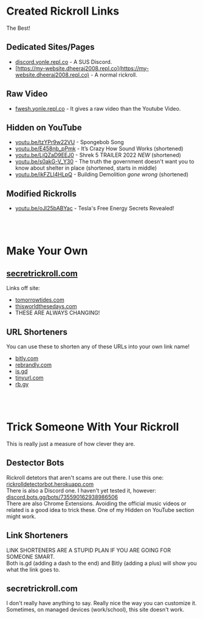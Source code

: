 # Created Rickroll Links
The Best!

## Dedicated Sites/Pages
- [discord.yonle.repl.co](https://discord.yonle.repl.co) - A SUS Discord.
- [https://my-website.dheeraj2008.repl.co](https://my-website.dheeraj2008.repl.co) - A normal rickroll.

## Raw Video
- [fwesh.yonle.repl.co](https://fwesh.yonle.repl.co) - It gives a raw video than the Youtube Video.

## Hidden on YouTube
- [youtu.be/tzYPr9w22VU](https://www.youtube.com/watch?v=tzYPr9w22VU) - Spongebob Song
- [youtu.be/E458nb_pPmk](https://www.youtube.com/watch?v=E458nb_pPmk) - It’s Crazy How Sound Works (shortened)
- [youtu.be/LjQZaD9EEJ0](https://www.youtube.com/watch?v=LjQZaD9EEJ0) - Shrek 5 TRAILER 2022 *NEW* (shortened)
- [youtu.be/s0akG-V_Y30](https://www.youtube.com/watch?v=s0akG-V_Y30) - The truth the government doesn't want you to know about shelter in place (shortened, starts in middle)
- [youtu.be/ikFZLI4HLpQ](https://www.youtube.com/watch?v=ikFZLI4HLpQ) - Building Demolition *gone wrong* (shortened)
## Modified Rickrolls
- [youtu.be/oJl25bABYac](https://www.youtube.com/watch?v=oJl25bABYac) - Tesla's Free Energy Secrets Revealed!<br>
<br>
<br>

# Make Your Own
## [secretrickroll.com](https://secretrickroll.com)
Links off site:<br>
- [tomorrowtides.com](https://tomorrowtides.com)
- [thisworldthesedays.com](https://www.thisworldthesedays.com)
- THESE ARE ALWAYS CHANGING!
## URL Shorteners
You can use these to shorten any of these URLs into your own link name!
- [bitly.com](https://bitly.com)
- [rebrandly.com](https://rebrandly.com)
- [is.gd](https://is.gd)
- [tinyurl.com](https://tinyurl.com)
- [rb.gy](https://rb.gy)<br>
<br>
<br>

# Trick Someone With Your Rickroll
This is really just a measure of how clever they are.
## Destector Bots
Rickroll detetors that aren't scams are out there. I use this one: [rickrolldetectorbot.herokuapp.com](https://rickrolldetectorbot.herokuapp.com/)<br>
There is also a Discord one. I haven't yet tested it, however: [discord.bots.gg/bots/735590162938986506](https://discord.bots.gg/bots/735590162938986506)<br>
There are also Chrome Extensions.
Avoiding the official music videos or related is a good idea to trick these. One of my Hidden on YouTube section might work.
## Link Shorteners
LINK SHORTENERS ARE A STUPID PLAN IF YOU ARE GOING FOR SOMEONE SMART.<br>
Both is.gd (adding a dash to the end) and Bitly (adding a plus) will show you what the link goes to.
## secretrickroll.com
I don't really have anything to say. Really nice the way you can customize it.<br>
Sometimes, on managed devices (work/school), this site doesn't work.
